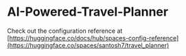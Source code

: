 # AI-Powered-Travel-Planner



Check out the configuration reference at [https://huggingface.co/docs/hub/spaces-config-reference](https://huggingface.co/spaces/santosh7/travel_planner)
